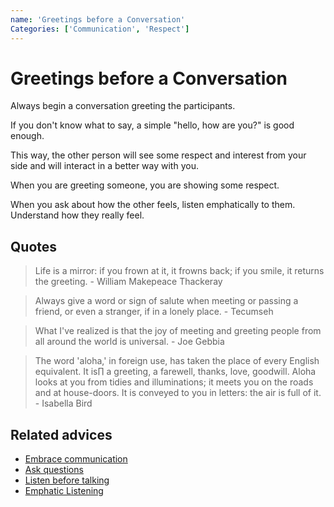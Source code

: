 ```yaml
---
name: 'Greetings before a Conversation'
Categories: ['Communication', 'Respect']
---
```

# Greetings before a Conversation

Always begin a conversation greeting the participants.
 
If you don't know what to say, a simple "hello, how are you?" is good enough.
 
This way, the other person will see some respect and interest from your side and will interact in a better way with you.
 
When you are greeting someone, you are showing some respect.
 
When you ask about how the other feels, listen emphatically to them. Understand how they really feel.

## Quotes

> Life is a mirror: if you frown at it, it frowns back; if you smile, it returns the greeting. - William Makepeace Thackeray

> Always give a word or sign of salute when meeting or passing a friend, or even a stranger, if in a lonely place. - Tecumseh

> What I've realized is that the joy of meeting and greeting people from all around the world is universal. - Joe Gebbia

> The word 'aloha,' in foreign use, has taken the place of every English equivalent. It is∏ a greeting, a farewell, thanks, love, goodwill. Aloha looks at you from tidies and illuminations; it meets you on the roads and at house-doors. It is conveyed to you in letters: the air is full of it. - Isabella Bird

## Related advices

- [Embrace communication](../Embrace%20communication/index.md)
- [Ask questions](../Ask%20questions/index.md)
- [Listen before talking](../Listen%20before%20talking/index.md)
- [Emphatic Listening](../Empathic%20Listening/index.md)
